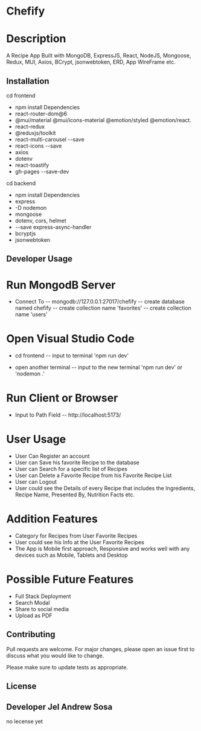 # Chefify

# Description
A Recipe App Built with MongoDB, ExpressJS, React, NodeJS, Mongoose, Redux, MUI, Axios, BCrypt, jsonwebtoken, ERD, App WireFrame etc.

## Installation
cd frontend
- npm install
 Dependencies
 - react-router-dom@6
 - @mui/material @mui/icons-material @emotion/styled @emotion/react.
 - react-redux
 - @reduxjs/toolkit
 - react-multi-carousel --save
 - react-icons --save
 - axios
 - dotenv
 - react-toastify
 - gh-pages --save-dev
 
cd backend
- npm install
 Dependencies
 - express
 - -D nodemon
 - mongoose
 - dotenv, cors, helmet
 - --save express-async-handler
 - bcryptjs
 - jsonwebtoken

## Developer Usage

# Run MongodB Server
- Connect To
-- mongodb://127.0.0.1:27017/chefify
-- create database named chefify
-- create collection name 'favorites'
-- create collection name 'users'

# Open Visual Studio Code
- cd frontend
-- input to terminal 'npm run dev' 

- open another terminal
-- input to the new terminal 'npm run dev' or 'nodemon .'

# Run Client or Browser
- Input to Path Field
-- http://localhost:5173/

# User Usage
- User Can Register an account
- User can Save his favorite Recipe to the database
- User can Search for a specific list of Recipes
- User can Delete a Favorite Recipe from his Favorite Recipe List
- User can Logout
- User could see the Details of every Recipe that includes the Ingredients, Recipe Name, Presented By, Nutrition Facts etc.

# Addition Features
- Category for Recipes from User Favorite Recipes
- User could see his Info at the User Favorite Recipes 
- The App is Mobile first approach, Responsive and works well with any devices such as Mobile, Tablets and Desktop

# Possible Future Features
- Full Stack Deployment
- Search Modal
- Share to social media
- Upload as PDF

## Contributing

Pull requests are welcome. For major changes, please open an issue first
to discuss what you would like to change.

Please make sure to update tests as appropriate.

## License

## Developer Jel Andrew Sosa
no lecense yet
